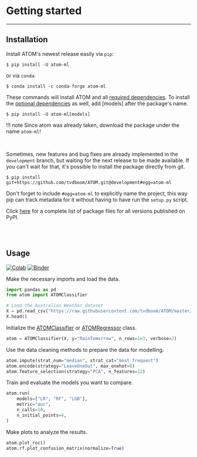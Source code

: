 # Getting started
-----------------

## Installation

Install ATOM's newest release easily via `pip`:

    $ pip install -U atom-ml

or via `conda`:

    $ conda install -c conda-forge atom-ml

These commands will install ATOM and all [required dependencies](../dependencies/#required).
To install the [optional dependencies](../dependencies/#optional) as well, add [models]
after the package's name.

    $ pip install -U atom-ml[models]

!!! note
    Since atom was already taken, download the package under the name `atom-ml`!

<br>

Sometimes, new features and bug fixes are already implemented in the
`development` branch, but waiting for the next release to be made
available. If you can't wait for that, it's possible to install the
package directly from git.

    $ pip install git+https://github.com/tvdboom/ATOM.git@development#egg=atom-ml

Don't forget to include `#egg=atom-ml` to explicitly name the project,
this way pip can track metadata for it without having to have run the
`setup.py` script.

Click [here](https://pypi.org/simple/atom-ml/) for a complete list of
package files for all versions published on PyPI.

<br><br>


## Usage

[![Colab](https://camo.githubusercontent.com/52feade06f2fecbf006889a904d221e6a730c194/68747470733a2f2f636f6c61622e72657365617263682e676f6f676c652e636f6d2f6173736574732f636f6c61622d62616467652e737667)](https://colab.research.google.com/drive/1PnYfycwdmKw8dGyygwh7F0S3A4Rc47lI?usp=sharing)
[![Binder](https://mybinder.org/badge_logo.svg)](https://mybinder.org/v2/gh/tvdboom/ATOM/HEAD)

Make the necessary imports and load the data.

```python
import pandas as pd
from atom import ATOMClassifier

# Load the Australian Weather dataset
X = pd.read_csv("https://raw.githubusercontent.com/tvdboom/ATOM/master/examples/datasets/weatherAUS.csv")
X.head()
```

Initialize the [ATOMClassifier](../API/ATOM/atomclassifier) or [ATOMRegressor](../API/ATOM/atomregressor) class.

```python
atom = ATOMClassifier(X, y="RainTomorrow", n_rows=1e3, verbose=2)
```

Use the data cleaning methods to prepare the data for modelling.

```python
atom.impute(strat_num="median", strat_cat="most_frequent")  
atom.encode(strategy="LeaveOneOut", max_onehot=8)  
atom.feature_selection(strategy="PCA", n_features=12)
```

Train and evaluate the models you want to compare.

```python
atom.run(
    models=["LR", "RF", "LGB"],
    metric="auc",
    n_calls=10,
    n_initial_points=4,
)
```

Make plots to analyze the results.

```python
atom.plot_roc()
atom.rf.plot_confusion_matrix(normalize=True)
```